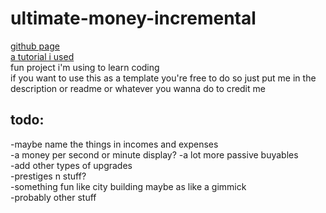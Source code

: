 # ultimate-money-incremental
[github page](https://jfourty.github.io/ultimate-money-incremental/)  
[a tutorial i used](https://kastark.co.uk/articles/incrementals.html#)  
fun project i'm using to learn coding  
if you want to use this as a template you're free to do so just put me in the description or readme or whatever you wanna do to credit me

## todo:  
-maybe name the things in incomes and expenses  
-a money per second or minute display?
-a lot more passive buyables  
-add other types of upgrades  
-prestiges n stuff?  
-something fun like city building maybe as like a gimmick  
-probably other stuff  
